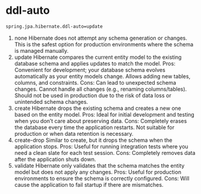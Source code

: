 
# ddl-auto

```bash - application.properties
spring.jpa.hibernate.ddl-auto=update
```

1. none
Hibernate does not attempt any schema generation or changes.
This is the safest option for production environments where the schema is managed manually.
2. update
Hibernate compares the current entity model to the existing database schema and applies updates to match the model.
Pros:
Convenient for development; your database schema evolves automatically as your entity models change.
Allows adding new tables, columns, and constraints.
Cons:
Can lead to unexpected schema changes.
Cannot handle all changes (e.g., renaming columns/tables).
Should not be used in production due to the risk of data loss or unintended schema changes.
3. create
Hibernate drops the existing schema and creates a new one based on the entity model.
Pros:
Ideal for initial development and testing when you don’t care about preserving data.
Cons:
Completely erases the database every time the application restarts.
Not suitable for production or when data retention is necessary.
4. create-drop
Similar to create, but it drops the schema when the application stops.
Pros:
Useful for running integration tests where you need a clean slate for each test session.
Cons:
Completely removes data after the application shuts down.
5. validate
Hibernate only validates that the schema matches the entity model but does not apply any changes.
Pros:
Useful for production environments to ensure the schema is correctly configured.
Cons:
Will cause the application to fail startup if there are mismatches.